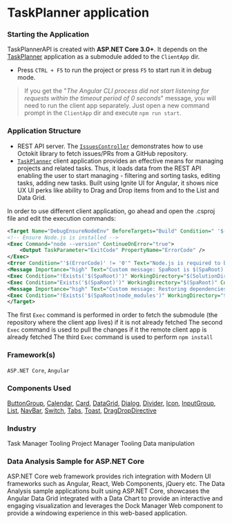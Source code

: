 # TaskPlanner application

### Starting the Application

TaskPlannerAPI is created with **ASP.NET Core 3.0+**. It depends on the [TaskPlanner](https://github.com/IgniteUI/TaskPlanner) application as a submodule added to the `ClientApp` dir.

- Press `CTRL + F5` to run the project or press `F5` to start run it in debug mode.

 > If you get the "*The Angular CLI process did not start listening for requests within the timeout period of 0 seconds*" message, you will need to run the client app separately. Just open a new command prompt in the `ClientApp` dir and execute `npm run start`.

### Application Structure

- REST API server. The [`IssuesController`](https://github.com/IgniteUI/ASP.NET-Core-Samples/tree/master/TaskPlannerAPI/Controllers/IssuesController.cs) demonstrates how to use Octokit library to fetch issues/PRs from a GitHub repository.
- [`TaskPlanner`](https://github.com/IgniteUI/TaskPlanner) client application provides an effective means for managing projects and related tasks. Thus, it loads data from the REST API enabling the user to start managing - filtering and sorting tasks, editing tasks, adding new tasks. Built using Ignite UI for Angular, it shows nice UX UI perks like ability to Drag and Drop items from and to the List and Data Grid.

In order to use different client application, go ahead and open the .csproj file and edit the execution commands:
```xml
<Target Name="DebugEnsureNodeEnv" BeforeTargets="Build" Condition=" '$(Configuration)' == 'Debug'">
<!-- Ensure Node.js is installed -->
<Exec Command="node --version" ContinueOnError="true">
    <Output TaskParameter="ExitCode" PropertyName="ErrorCode" />
</Exec>
<Error Condition="'$(ErrorCode)' != '0'" Text="Node.js is required to build and run this project. To continue, please install Node.js from https://nodejs.org/, and then restart your command prompt or IDE." />
<Message Importance="high" Text="Custom message: SpaRoot is $(SpaRoot) and Root is $(SolutionDir)" />
<Exec Condition="!Exists('$(SpaRoot)')" WorkingDirectory="$(SolutionDir)" Command="git clone -j8 https://github.com/IgniteUI/TaskPlanner.git ClientApp "/>
<Exec Condition="Exists('$(SpaRoot)')" WorkingDirectory="$(SpaRoot)" Command="git pull origin master" />
<Message Importance="high" Text="Custom message: Restoring dependencies using 'npm'. This may take several minutes..." />
<Exec Condition="!Exists('$(SpaRoot)node_modules')" WorkingDirectory="$(SpaRoot)" Command="npm install" />
</Target>
```

The first `Exec` command is performed in order to fetch the submodule (the repository where the client app lives) if it is not already fetched
The second `Exec` command is used to pull the changes if it the remote client app is already fetched
The third `Exec` command is used to perform `npm install`

### Framework(s)

`ASP.NET Core`, `Angular`

 
### Components Used

[ButtonGroup](https://www.infragistics.com/products/ignite-ui-angular/angular/components/buttongroup.html), [Calendar](https://www.infragistics.com/products/ignite-ui-angular/angular/components/calendar.html), [Card](https://www.infragistics.com/products/ignite-ui-angular/angular/components/card.html), [DataGrid](https://www.infragistics.com/products/ignite-ui-angular/angular/components/grid/grid.html), [Dialog](https://www.infragistics.com/products/ignite-ui-angular/angular/components/dialog.html), [Divider](https://www.infragistics.com/products/ignite-ui-angular/angular/components/divider.html), [Icon](https://www.infragistics.com/products/ignite-ui-angular/angular/components/icon.html), [InputGroup](https://www.infragistics.com/products/ignite-ui-angular/angular/components/input_group.html), [List](https://www.infragistics.com/products/ignite-ui-angular/angular/components/list.html), [NavBar](https://www.infragistics.com/products/ignite-ui-angular/angular/components/navbar.html), [Switch](https://www.infragistics.com/products/ignite-ui-angular/angular/components/switch.html), [Tabs](https://www.infragistics.com/products/ignite-ui-angular/angular/components/tabs.html), [Toast](https://www.infragistics.com/products/ignite-ui-angular/angular/components/toast.html), [DragDropDirective](https://www.infragistics.com//angularsite/components/drag_drop.html)

 
### Industry

Task Manager Tooling
Project Manager Tooling
Data manipulation


### Data Analysis Sample for ASP.NET Core  
ASP.NET Core web framework provides rich integration with Modern UI frameworks such as Angular, React, Web Components, jQuery etc. The Data Analysis sample applications built using ASP.NET Core, showcases the Angular Data Grid integrated with a Data Chart to provide an interactive and engaging visualization and leverages the Dock Manager Web component to provide a windowing experience in this web-based application. 